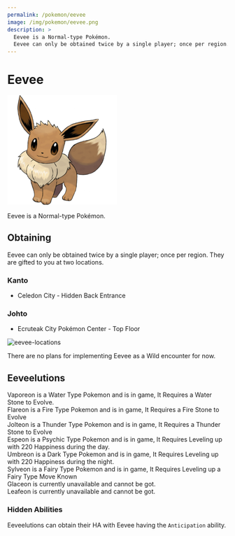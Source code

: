 ```yaml
---
permalink: /pokemon/eevee
image: /img/pokemon/eevee.png
description: >
  Eevee is a Normal-type Pokémon.
  Eevee can only be obtained twice by a single player; once per region. They are gifted to you at two locations.
---
```


# Eevee

![eevee](/img/pokemon/eevee.png)

Eevee is a Normal-type Pokémon.

## Obtaining

Eevee can only be obtained twice by a single player; once per region. They are
gifted to you at two locations.

### Kanto

* Celedon City - Hidden Back Entrance

### Johto

* Ecruteak City Pokémon Center - Top Floor

![eevee-locations](https://i.imgur.com/7WPAS5K.png)

There are no plans for implementing Eevee as a Wild encounter for now.

## Eeveelutions

Vaporeon is a Water Type Pokemon and is in game, It Requires a Water Stone to Evolve. <br/>
Flareon is a Fire Type Pokemon and is in game, It Requires a Fire Stone to Evolve<br/>
Jolteon is a Thunder Type Pokemon and is in game, It Requires a Thunder Stone to Evolve  <br/>
Espeon is a Psychic Type Pokemon and is in game, It Requires Leveling up with 220 Happiness during the day.<br/>
Umbreon is a Dark Type Pokemon and is in game, It Requires Leveling up with 220 Happiness during the night.<br/>
Sylveon is a Fairy Type Pokemon and is in game, It Requires Leveling up a Fairy Type Move Known  <br/>
Glaceon is currently unavailable and cannot be got.<br/>
Leafeon is currently unavailable and cannot be got.<br/>


### Hidden Abilities

Eeveelutions can obtain their HA with Eevee having the `Anticipation` ability.
